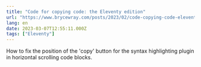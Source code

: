 ```yaml
---
title: "Code for copying code: the Eleventy edition"
url: "https://www.brycewray.com/posts/2023/02/code-copying-code-eleventy-edition/"
lang: en
date: 2023-03-07T12:55:11.000Z
tags: ["Eleventy"]
---
```


How to fix the position of the 'copy' button for the syntax highlighting plugin in horizontal scrolling code blocks.
